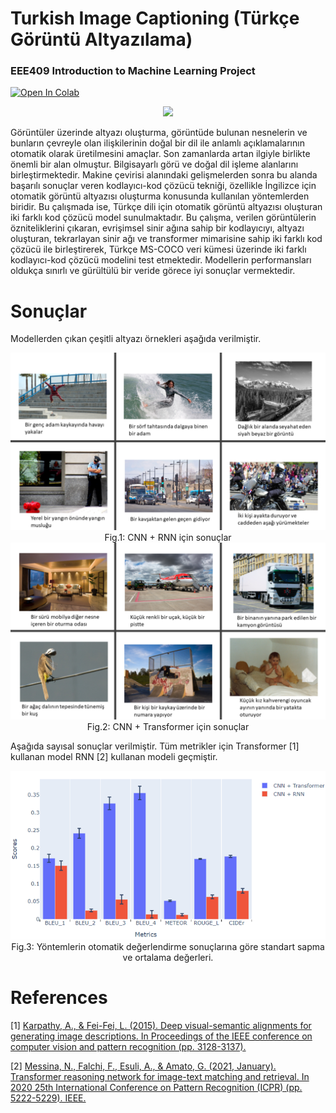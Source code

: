 # Turkish Image Captioning (Türkçe Görüntü Altyazılama)

### EEE409 Introduction to Machine Learning Project

[![Open In Colab](https://colab.research.google.com/assets/colab-badge.svg)](https://githubtocolab.com/mberkay0/image-captioning/blob/main/image_captioning.ipynb)

<div align="center">
  <img src="https://dcmp.org/images/learning_center/5-1.jpg" width="55%"/>
</div>


Görüntüler üzerinde altyazı oluşturma, görüntüde bulunan
nesnelerin ve bunların çevreyle olan ilişkilerinin doğal bir
dil ile anlamlı açıklamalarının otomatik olarak üretilmesini
amaçlar. Son zamanlarda artan ilgiyle birlikte önemli bir
alan olmuştur. Bilgisayarlı görü ve doğal dil işleme
alanlarını birleştirmektedir. Makine çevirisi alanındaki
gelişmelerden sonra bu alanda başarılı sonuçlar veren
kodlayıcı-kod çözücü tekniği, özellikle İngilizce için
otomatik görüntü altyazısı oluşturma konusunda kullanılan
yöntemlerden biridir. Bu çalışmada ise, Türkçe dili için
otomatik görüntü altyazısı oluşturan iki farklı kod çözücü
model sunulmaktadır. Bu çalışma, verilen görüntülerin
özniteliklerini çıkaran, evrişimsel sinir ağına sahip bir
kodlayıcıyı, altyazı oluşturan, tekrarlayan sinir ağı ve
transformer mimarisine sahip iki farklı kod çözücü ile
birleştirerek, Türkçe MS-COCO veri kümesi üzerinde iki
farklı kodlayıcı-kod çözücü modelini test etmektedir.
Modellerin performansları oldukça sınırlı ve gürültülü bir
veride görece iyi sonuçlar vermektedir.


# Sonuçlar

Modellerden çıkan çeşitli altyazı örnekleri aşağıda verilmiştir.

<div align="center">
  <img src="/images/result1.png"/><br>Fig.1: CNN + RNN için sonuçlar</br>
</div>

<div align="center">
  <img src="/images/result2.png"/><br>Fig.2: CNN + Transformer için sonuçlar</br> 
</div>

Aşağıda sayısal sonuçlar verilmiştir. Tüm metrikler için Transformer [1] kullanan model RNN [2] kullanan modeli geçmiştir. 

<div align="center">
  <img src="/images/result3.png"/><br>Fig.3: Yöntemlerin otomatik değerlendirme sonuçlarına göre standart sapma ve ortalama değerleri.</br> 
</div>



# References

[1] [Karpathy, A., & Fei-Fei, L. (2015). Deep visual-semantic alignments for generating image descriptions. In Proceedings of the IEEE conference on computer vision and pattern recognition (pp. 3128-3137).](https://arxiv.org/pdf/1412.2306.pdf)

[2] [Messina, N., Falchi, F., Esuli, A., & Amato, G. (2021, January). Transformer reasoning network for image-text matching and retrieval. In 2020 25th International Conference on Pattern Recognition (ICPR) (pp. 5222-5229). IEEE.](https://arxiv.org/pdf/2004.09144.pdf)


